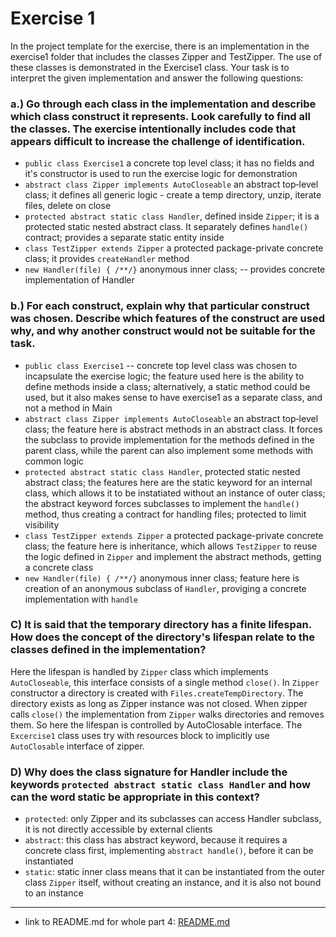 # Exercise 1

In the project template for the exercise, there is an implementation in the exercise1 folder that includes the classes Zipper and TestZipper. The use of these classes is demonstrated in the Exercise1 class. Your task is to interpret the given implementation and answer the following questions:

### a.) Go through each class in the implementation and describe which class construct it represents. Look carefully to find all the classes. The exercise intentionally includes code that appears difficult to increase the challenge of identification.

- `public class Exercise1` a concrete top level class; it has no fields and it's constructor is used to run the exercise logic for demonstration
- `abstract class Zipper implements AutoCloseable` an abstract top‑level class; it defines all generic logic - create a temp directory, unzip, iterate files, delete on close
- `protected abstract static class Handler`, defined inside `Zipper`; it is a protected static nested abstract class.
It separately defines `handle()` contract; provides a separate static entity inside
- `class TestZipper extends Zipper` a protected package-private concrete class; it provides `createHandler` method
- `new Handler(file) { /**/}` anonymous inner class;  -- provides concrete implementation of Handler 

### b.) For each construct, explain why that particular construct was chosen. Describe which features of the construct are used why, and why another construct would not be suitable for the task.

- `public class Exercise1` -- concrete top level class was chosen to incapsulate the exercise logic; the feature used here is the ability to define methods inside a class; alternatively, a static method could be used, but it also makes sense to have exercise1 as a separate class, and not a method in Main 
- `abstract class Zipper implements AutoCloseable` an abstract top‑level class; the feature here is abstract methods in an abstract class. It forces the subclass to provide implementation for the methods defined in the parent class, while the parent can also implement some methods with common logic
- `protected abstract static class Handler`, protected static nested abstract class; the features here are the static keyword for an internal class, which allows it to be instatiated without an instance of outer class; the abstract keyword forces subclasses to implement the `handle()` method, thus creating a contract for handling files; protected to limit visibility
- `class TestZipper extends Zipper` a protected package-private concrete class; the feature here is inheritance, which allows `TestZipper` to reuse the logic defined in `Zipper` and implement the abstract methods, getting a concrete class
- `new Handler(file) { /**/}` anonymous inner class; feature here is creation of an anonymous subclass of `Handler`, proviging a concrete implementation with `handle`

### C) It is said that the temporary directory has a finite lifespan. How does the concept of the directory's lifespan relate to the classes defined in the implementation?

Here the lifespan is handled by `Zipper` class which implements `AutoCloseable`, this interface consists of a single method `close()`.
In `Zipper` constructor a directory is created with `Files.createTempDirectory`. The directory exists as long as Zipper 
instance was not closed. When zipper calls `close()` the implementation from `Zipper` walks directories and removes them.
So here the lifespan is controlled by AutoClosable interface. The `Excercise1` class uses try with resources block to
implicitly use `AutoClosable` interface of zipper.

### D) Why does the class signature for Handler include the keywords `protected abstract static class Handler` and how can the word static be appropriate in this context?

- `protected`: only Zipper and its subclasses can access Handler subclass, it is not directly accessible by external clients
- `abstract`: this class has abstract keyword, because it requires a concrete class first, implementing `abstract handle()`, before it can be instantiated
- `static`: static inner class means that it can be instantiated from the outer class `Zipper` itself, without creating an instance, and it is also not bound to an instance


---

- link to README.md for whole part 4: [README.md](../README.md)
